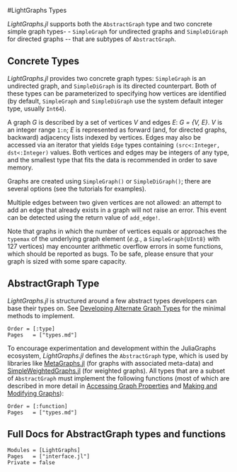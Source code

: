 #LightGraphs Types

*LightGraphs.jl* supports both the `AbstractGraph` type and two concrete simple graph types- - `SimpleGraph` for undirected graphs and `SimpleDiGraph` for directed graphs -- that are subtypes of `AbstractGraph`.

## Concrete Types

*LightGraphs.jl* provides two concrete graph types: `SimpleGraph` is an undirected graph, and `SimpleDiGraph` is its directed counterpart. Both of these types can be parameterized to specifying how vertices are identified (by default, `SimpleGraph` and `SimpleDiGraph` use the system default integer type, usually `Int64`).

A graph *G* is described by a set of vertices *V* and edges *E*: *G = {V, E}*. *V* is an integer range `1:n`; *E* is represented as forward (and, for directed graphs, backward) adjacency lists indexed by vertices. Edges may also be accessed via an iterator that yields `Edge` types containing `(src<:Integer, dst<:Integer)` values. Both vertices and edges may be integers of any type, and the smallest type that fits the data is recommended in order to save memory.

Graphs are created using `SimpleGraph()` or `SimpleDiGraph()`; there are several options (see the tutorials for examples).

Multiple edges between two given vertices are not allowed: an attempt to add an edge that already exists in a graph will not raise an error. This event can be detected using the return value of `add_edge!`.

Note that graphs in which the number of vertices equals or approaches the `typemax` of the underlying graph element (_e.g._, a `SimpleGraph{UInt8}` with 127 vertices) may encounter arithmetic overflow errors in some functions, which should be reported as bugs. To be safe, please ensure that your graph is sized with some spare capacity.

## AbstractGraph Type

*LightGraphs.jl* is structured around a few abstract types developers can base their types on. See [Developing Alternate Graph Types](@ref) for the minimal methods to implement.

```@index
Order = [:type]
Pages   = ["types.md"]
```

To encourage experimentation and development within the JuliaGraphs ecosystem, *LightGraphs.jl* defines the `AbstractGraph` type, which is used by libraries like [MetaGraphs.jl](https://github.com/JuliaGraphs/MetaGraphs.jl) (for graphs with associated meta-data) and [SimpleWeightedGraphs.jl](https://github.com/JuliaGraphs/SimpleWeightedGraphs.jl) (for weighted graphs). All types that are a subset of `AbstractGraph` must implement the following functions (most of which are described in more detail in [Accessing Graph Properties](@ref) and [Making and Modifying Graphs](@ref)):

```@index
Order = [:function]
Pages   = ["types.md"]
```

## Full Docs for AbstractGraph types and functions

```@autodocs
Modules = [LightGraphs]
Pages   = ["interface.jl"]
Private = false
```
